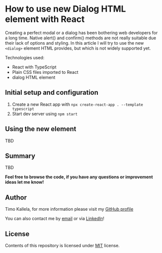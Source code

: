 # How to use new Dialog HTML element with React

Creating a perfect modal or a dialog has been bothering web developers for a long time. Native alert() and confirm() methods are not really suitable due their lack of options and styling. In this article I will try to use the new `<dialog>` element HTML provides, but which is not widely supported yet.

Technologies used:

- React with TypeScript
- Plain CSS files imported to React
- dialog HTML element

## Initial setup and configuration

1. Create a new React app with `npx create-react-app . --template typescript`
2. Start dev server using `npm start`

## Using the new element

TBD

## Summary

TBD

**Feel free to browse the code, if you have any questions or improvement ideas let me know!**

## Author

Timo Kallela, for more information please visit my [GitHub profile](https://github.com/kallelat)

You can also contact me by [email](mailto:timo.kallela@gmail.com) or via [LinkedIn](https://www.linkedin.com/in/kallelat/)!

## License

Contents of this repository is licensed under [MIT](LICENSE) license.
